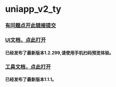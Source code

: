 # uniapp_v2_ty

### [有问题点开此链接提交](https://gitee.com/tech-pioneers/uniapp_v2_tong)

### [UI文档，点此打开](http://jx2d.cn)
#### 已经发布了最新版本1.2.299,请使用手机扫码预览体验。

### [工具文档，点此打开](https://fet.oove.cn/)
#### 已经发布了最新版本1.1.1。

